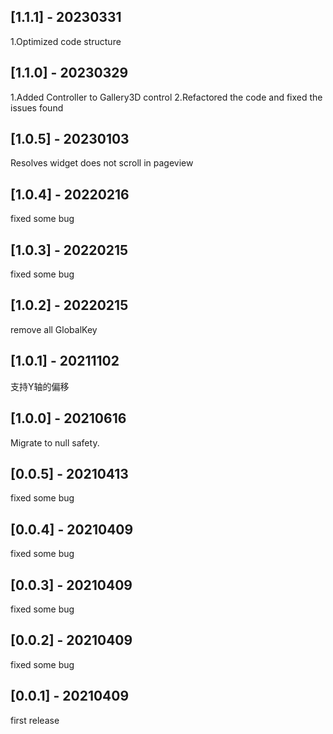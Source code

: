 ## [1.1.1] - 20230331
1.Optimized code structure
## [1.1.0] - 20230329
1.Added Controller to Gallery3D control
2.Refactored the code and fixed the issues found
## [1.0.5] - 20230103
Resolves widget does not scroll in pageview
## [1.0.4] - 20220216
fixed some bug
## [1.0.3] - 20220215
fixed some bug
## [1.0.2] - 20220215
remove all GlobalKey
## [1.0.1] - 20211102
支持Y轴的偏移
## [1.0.0] - 20210616
Migrate to null safety.
## [0.0.5] - 20210413
fixed some bug
## [0.0.4] - 20210409
fixed some bug
## [0.0.3] - 20210409
fixed some bug
## [0.0.2] - 20210409
fixed some bug
## [0.0.1] - 20210409
first release
